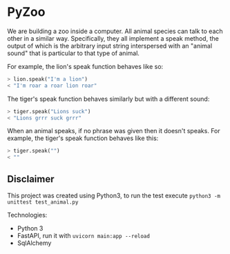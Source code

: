 # PyZoo

We are building a zoo inside a computer.
All animal species can talk to each other in a similar way. Specifically, they all implement a speak method, the output of which is the arbitrary input string interspersed with an "animal sound" that is particular to that type of animal.

For example, the lion's speak function behaves like so:

```py
> lion.speak("I'm a lion")
< "I'm roar a roar lion roar"
```

The tiger's speak function behaves similarly but with a different sound:

```py
> tiger.speak("Lions suck")
< "Lions grrr suck grrr"
```

When an animal speaks, if no phrase was given then it doesn't speaks.
For example, the tiger's speak function behaves like this:

```py
> tiger.speak("")
< ""
```

## Disclaimer

This project was created using Python3, to run the test execute `python3 -m unittest test_animal.py`

Technologies:
* Python 3
* FastAPI, run it with `uvicorn main:app --reload`
* SqlAlchemy
